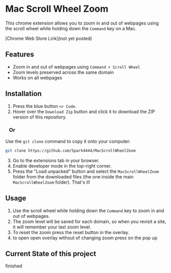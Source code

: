 # Mac Scroll Wheel Zoom

This chrome extension allows you to zoom in and out of webpages using the scroll wheel while holding down the `Command` key on a Mac.

[Chrome Web Store Link](not yet posted)

## Features

- Zoom in and out of webpages using `Command + Scroll Wheel`
- Zoom levels preserved across the same domain
- Works on all webpages

## Installation

1. Press the blue button `<> Code`.
2. Hover over the `Download Zip` button and click it to download the ZIP version of this repository.

### &nbsp;&nbsp;&nbsp;Or

Use the `git clone` command to copy it onto your computer:
```bash
git clone https://github.com/Spark4444/MacScrollWheelZoom
```
3. Go to the extensions tab in your browser.
4. Enable developer mode in the top-right corner.
5. Press the "Load unpacked" button and select the `MacScrollWheelZoom` folder from the downloaded files (the one inside the main `MacScrollWheelZoom` folder). That's it!

## Usage 

1. Use the scroll wheel while holding down the `Command` key to zoom in and out of webpages.
2. The zoom level will be saved for each domain, so when you revisit a site, it will remember your last zoom level.
3. To reset the zoom press the reset button in the overlay.
4. to open open overlay without of changing zoom press on the pop up

## Current State of this project
finished